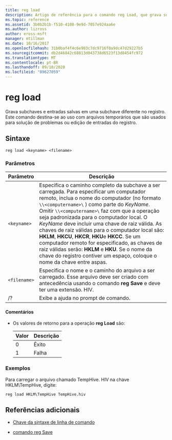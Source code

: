 ```yaml
---
title: reg load
description: Artigo de referência para o comando reg Load, que grava subchaves e entradas salvas em uma subchave diferente no registro.
ms.topic: reference
ms.assetid: 3b0b2b1b-f510-4108-9e9d-7057e924aa6e
ms.author: lizross
author: eross-msft
manager: mtillman
ms.date: 10/16/2017
ms.openlocfilehash: 31b0baf4f4c6e903c7dc9716f8a9dc47d29227b5
ms.sourcegitcommit: db2d46842c68813d043738d6523f13d8454fc972
ms.translationtype: MT
ms.contentlocale: pt-BR
ms.lasthandoff: 09/10/2020
ms.locfileid: "89627059"
---
```

# <a name="reg-load"></a>reg load

Grava subchaves e entradas salvas em uma subchave diferente no registro. Este comando destina-se ao uso com arquivos temporários que são usados para solução de problemas ou edição de entradas do registro.

## <a name="syntax"></a>Sintaxe

```
reg load <keyname> <filename>
```

### <a name="parameters"></a>Parâmetros

| Parâmetro | Descrição |
|--|--|
| `<keyname>` | Especifica o caminho completo da subchave a ser carregada. Para especificar um computador remoto, inclua o nome do computador (no formato `\\<computername>\` ) como parte do *KeyName*. Omitir `\\<computername>\` faz com que a operação seja padronizada para o computador local. O *KeyName* deve incluir uma chave de raiz válida. As chaves de raiz válidas para o computador local são: **HKLM**, **HKCU**, **HKCR**, **HKU**e **HKCC**. Se um computador remoto for especificado, as chaves de raiz válidas serão: **HKLM** e **HKU**. Se o nome da chave do registro contiver um espaço, coloque o nome da chave entre aspas.  |
| `<filename>` | Especifica o nome e o caminho do arquivo a ser carregado. Esse arquivo deve ser criado com antecedência usando o comando **reg Save** e deve ter uma extensão. HIV. |
| /? | Exibe a ajuda no prompt de comando. |

#### <a name="remarks"></a>Comentários

- Os valores de retorno para a operação **reg Load** são:

    | Valor | Descrição |
    |--|--|
    | 0 | Êxito |
    | 1 | Falha |

### <a name="examples"></a>Exemplos

Para carregar o arquivo chamado TempHive. HIV na chave HKLM\TempHive, digite:

```
reg load HKLM\TempHive TempHive.hiv
```

## <a name="additional-references"></a>Referências adicionais

- [Chave da sintaxe de linha de comando](command-line-syntax-key.md)

- [comando reg Save](reg-save.md)
